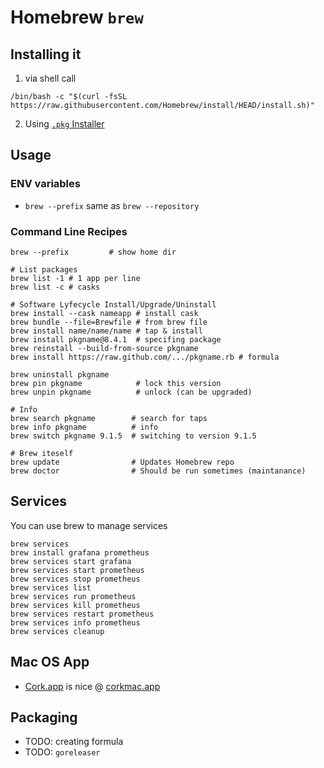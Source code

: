 <!-- tags: package manager, mac, macosx -->
<!-- menu: "`brew`" -->
<!-- seotitle: "Homebrew" -->
# Homebrew `brew`

## Installing it

1. via shell call

```shell
/bin/bash -c "$(curl -fsSL https://raw.githubusercontent.com/Homebrew/install/HEAD/install.sh)"
```

2. Using [`.pkg` Installer](https://github.com/Homebrew/brew/releases)

## Usage

### ENV variables

- `brew --prefix` same as  `brew --repository`

### Command Line Recipes

```shell
brew --prefix         # show home dir

# List packages
brew list -1 # 1 app per line
brew list -c # casks

# Software Lyfecycle Install/Upgrade/Uninstall
brew install --cask nameapp # install cask
brew bundle --file=Brewfile # from brew file
brew install name/name/name # tap & install
brew install pkgname@8.4.1  # specifing package
brew reinstall --build-from-source pkgname
brew install https://raw.github.com/.../pkgname.rb # formula

brew uninstall pkgname
brew pin pkgname            # lock this version
brew unpin pkgname          # unlock (can be upgraded)

# Info
brew search pkgname        # search for taps
brew info pkgname          # info
brew switch pkgname 9.1.5  # switching to version 9.1.5

# Brew iteself
brew update                # Updates Homebrew repo
brew doctor                # Should be run sometimes (maintanance)
```
## Services

You can use brew to manage services

```shell
brew services
brew install grafana prometheus
brew services start grafana
brew services start prometheus
brew services stop prometheus
brew services list
brew services run prometheus
brew services kill prometheus
brew services restart prometheus
brew services info prometheus
brew services cleanup
```


## Mac OS App

- [Cork.app](https://github.com/buresdv/Cork) is nice @ [corkmac.app](https://corkmac.app/)


## Packaging

- TODO: creating formula
- TODO: `goreleaser`
